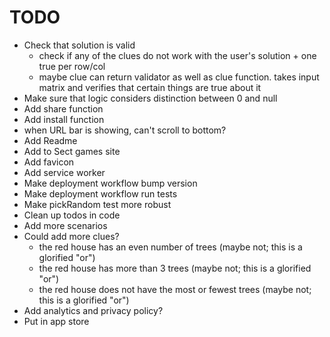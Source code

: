 # TODO

- Check that solution is valid
  - check if any of the clues do not work with the user's solution + one true per row/col
  - maybe clue can return validator as well as clue function. takes input matrix and verifies that certain things are true about it
- Make sure that logic considers distinction between 0 and null
- Add share function
- Add install function
- when URL bar is showing, can't scroll to bottom?
- Add Readme
- Add to Sect games site
- Add favicon
- Add service worker
- Make deployment workflow bump version
- Make deployment workflow run tests
- Make pickRandom test more robust
- Clean up todos in code
- Add more scenarios
- Could add more clues?
  - the red house has an even number of trees (maybe not; this is a glorified "or")
  - the red house has more than 3 trees (maybe not; this is a glorified "or")
  - the red house does not have the most or fewest trees (maybe not; this is a glorified "or")
- Add analytics and privacy policy?
- Put in app store